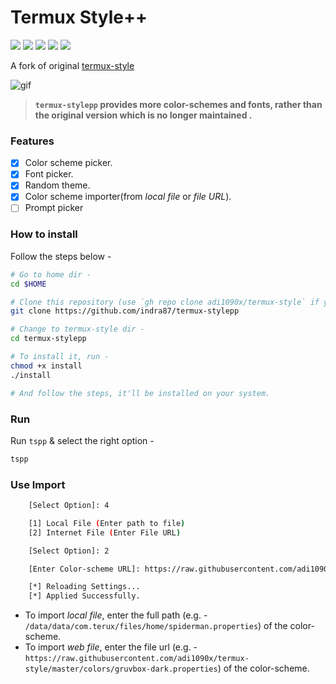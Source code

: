 # Termux Style++

<p align="left">
  <img src="https://img.shields.io/badge/Maintained%3F-YES-green?style=for-the-badge">
  <img src="https://img.shields.io/github/license/indra87g/termux-stylepp?style=for-the-badge">
  <img src="https://img.shields.io/github/stars/indra87g/termux-stylepp?style=for-the-badge">
  <img src="https://img.shields.io/github/forks/indra87g/termux-stylepp?color=teal&style=for-the-badge">
  <img src="https://img.shields.io/github/issues/indra87g/termux-stylepp?color=violet&style=for-the-badge">
</p>

A fork of original [termux-style](https://github.com/adi1090x/termux-style)

![gif](images/main.gif) <br />

> **`termux-stylepp` provides more color-schemes and fonts, rather than the original version which is no longer maintained .**

### Features

- [x] Color scheme picker.
- [x] Font picker.
- [x] Random theme.
- [x] Color scheme importer(from *local file* or *file URL*).
- [ ] Prompt picker

### How to install

Follow the steps below - 

```bash
# Go to home dir - 
cd $HOME

# Clone this repository (use `gh repo clone adi1090x/termux-style` if you want to use the GitHub CLI)- 
git clone https://github.com/indra87/termux-stylepp

# Change to termux-style dir -
cd termux-stylepp

# To install it, run -
chmod +x install
./install

# And follow the steps, it'll be installed on your system.
```

### Run

Run `tspp` & select the right option -

```bash
tspp
```

### Use Import
```bash
    [Select Option]: 4

    [1] Local File (Enter path to file)
    [2] Internet File (Enter File URL)

    [Select Option]: 2

    [Enter Color-scheme URL]: https://raw.githubusercontent.com/adi1090x/termux-style/master/colors/gruvbox-dark.properties

    [*] Reloading Settings...
    [*] Applied Successfully.
```

+ To import *local file*, enter the full path (e.g. - `/data/data/com.terux/files/home/spiderman.properties`) of the color-scheme.
+ To import *web file*, enter the file url (e.g. - `https://raw.githubusercontent.com/adi1090x/termux-style/master/colors/gruvbox-dark.properties`) of the color-scheme.
<br />
